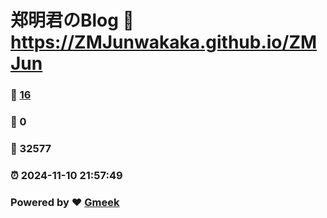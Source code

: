 # 郑明君のBlog :link: https://ZMJunwakaka.github.io/ZMJun 
### :page_facing_up: [16](https://ZMJunwakaka.github.io/ZMJun/tag.html) 
### :speech_balloon: 0 
### :hibiscus: 32577 
### :alarm_clock: 2024-11-10 21:57:49 
### Powered by :heart: [Gmeek](https://github.com/Meekdai/Gmeek)
